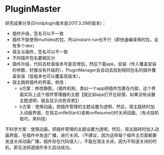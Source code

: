 # PluginMaster

研究成果分享(Droidplugin版本是2017.3.29的版本)：
* 插件升级，签名可以不一致
* 插件不能使用multidex的包，所以instant-run也不行（即快速编译用的包，会有多个dex）
* 宿主与插件，签名可以不一致
* 不同插件包名要做区分
* 插件升级，代码去检查版本号是否增加，然后下载apk，安装（传入覆盖安装的参数，好像没有升级的），PluginManager会自动去找到相同包名的插件覆盖安装（低版本也可以覆盖高版本）。
* 宿主跳转插件的界面，修改：
  * a方案：修改静图，（插件机制，类似一个app把插件包裹在内部，这个界面实际上这个插件管理器的主题【就比如app打开比较慢，如果没有设置主题透明，就会显示白色背景】）
  * b方案：使用动画，把插件管理的主题设置为透明，然后，宿主跳转时加入动画界面，在宿主onReStart()或者onResume()时关闭动画。（有点投机取巧，黑科技）

不科学方案：使用动画，把插件管理的主题设置为透明，然后，宿主跳转时加入动画界面，在插件中发送广播，进行关闭。（不建议，因为这样每个插件主页面都要发送关闭动画广播，插件存在代码侵入），不能在宿主关闭，因为不知道关闭的时机，即无法知道插件多久启动成功。
